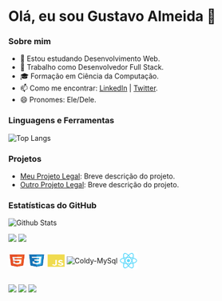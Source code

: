 # Olá, eu sou Gustavo Almeida 👋

### Sobre mim

- 🌱 Estou estudando Desenvolvimento Web.
- 💼 Trabalho como Desenvolvedor Full Stack.
- 🎓 Formação em Ciência da Computação.
- 📫 Como me encontrar: [LinkedIn](https://www.linkedin.com/in/seu-linkedin) | [Twitter](https://twitter.com/seu-twitter).
- 😄 Pronomes: Ele/Dele.

### Linguagens e Ferramentas

![Top Langs](https://github-readme-stats.vercel.app/api/top-langs/?username=GustavoAlmeida6231&layout=compact)

### Projetos

- [Meu Projeto Legal](link-para-o-projeto): Breve descrição do projeto.
- [Outro Projeto Legal](link-para-o-projeto): Breve descrição do projeto.

### Estatísticas do GitHub

![Github Stats](https://github-readme-stats.vercel.app/api?username=GustavoAlmeida6231&show_icons=true)

<div>

  <img height="180em" src="https://github-readme-stats.vercel.app/api?username=GustavoAlmeida6231&show_icons=true&theme=tokyonight&include_all_commits=true&count_private=true">
  <img height="180em" src="https://github-readme-stats.vercel.app/api/top-langs/?username=GustavoAlmeida6231&layout=compact&langs_count=7&theme=tokyonight">
  
</div>
<div style="display: inline_block"><br>
  <img align="center" alt="Coldy-HTML" height="25" width="35" src="https://raw.githubusercontent.com/devicons/devicon/master/icons/html5/html5-original.svg">
  <img align="center" alt="Coldy-CSS" height="25" width="35" src="https://raw.githubusercontent.com/devicons/devicon/master/icons/css3/css3-original.svg">
  <img align="center" alt="Coldy-Js" height="25" width="35" src="https://raw.githubusercontent.com/devicons/devicon/master/icons/javascript/javascript-plain.svg">
  <img align="center" alt="Coldy-MySql" height="35" width="35" src="https://cdn.jsdelivr.net/gh/devicons/devicon/icons/mysql/mysql-original-wordmark.svg">
  <img align="center" alt="Coldy-React" height="35" width="35" src="https://raw.githubusercontent.com/devicons/devicon/6910f0503efdd315c8f9b858234310c06e04d9c0/icons/react/react-original.svg">
  
</div>
  
  ##
 
<div > 
  <a href="https://www.instagram.com/gustavo_almeid6231" target="_blank"><img src="https://cdn.icon-icons.com/icons2/836/PNG/512/Instagram_icon-icons.com_66804.png" target="_blank" width="27"></a>
  <a href = "mailto:gustavoalmeida6231@gmail.com"><img src="https://cdn.icon-icons.com/icons2/2631/PNG/512/gmail_new_logo_icon_159149.png" target="_blank" width="27"></a>
  <a href="" target="_blank"><img src="https://cdn.icon-icons.com/icons2/805/PNG/512/linkedin_icon-icons.com_65929.png" target="_blank" width="27"></a> 
</div>
